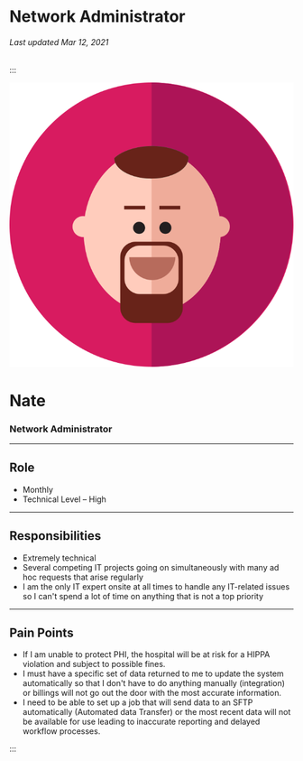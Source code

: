 # Network Administrator

###### Last updated Mar 12, 2021

:::

<div class="persona-header">

![Avatar Image](./assets/avatars/avatar69.svg)

<div>

# Nate

### Network Administrator

</div>

</div>

---

## Role

-   Monthly
-   Technical Level – High

---

## Responsibilities

-   Extremely technical
-   Several competing IT projects going on simultaneously with many ad hoc requests that arise regularly
-   I am the only IT expert onsite at all times to handle any IT-related issues so I can't spend a lot of time on anything that is not a top priority

---

## Pain Points

-   If I am unable to protect PHI, the hospital will be at risk for a HIPPA violation and subject to possible fines.
-   I must have a specific set of data returned to me to update the system automatically so that I don't have to do anything manually (integration) or billings will not go out the door with the most accurate information.
-   I need to be able to set up a job that will send data to an SFTP automatically (Automated data Transfer) or the most recent data will not be available for use leading to inaccurate reporting and delayed workflow processes.

:::
